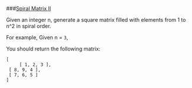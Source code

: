 ###[Spiral Matrix II](http://leetcode.com/onlinejudge#question_59)

Given an integer n, generate a square matrix filled with elements from 1 to n^2 in spiral order.

For example,
Given n = `3`,

You should return the following matrix:  

    [
         [ 1, 2, 3 ],
     [ 8, 9, 4 ],
     [ 7, 6, 5 ]
    ]
